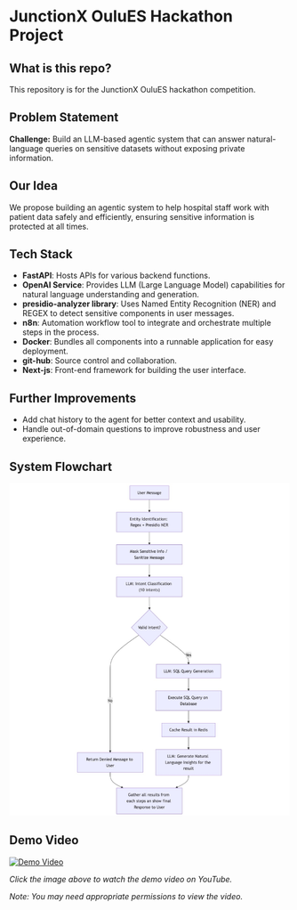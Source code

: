 # JunctionX OuluES Hackathon Project

## What is this repo?

This repository is for the JunctionX OuluES hackathon competition.

## Problem Statement

**Challenge:** Build an LLM-based agentic system that can answer natural-language queries on sensitive datasets without exposing private information.

## Our Idea

We propose building an agentic system to help hospital staff work with patient data safely and efficiently, ensuring sensitive information is protected at all times.

## Tech Stack

- **FastAPI**: Hosts APIs for various backend functions.
- **OpenAI Service**: Provides LLM (Large Language Model) capabilities for natural language understanding and generation.
- **presidio-analyzer library**: Uses Named Entity Recognition (NER) and REGEX to detect sensitive components in user messages.
- **n8n**: Automation workflow tool to integrate and orchestrate multiple steps in the process.
- **Docker**: Bundles all components into a runnable application for easy deployment.
- **git-hub**: Source control and collaboration.
- **Next-js**: Front-end framework for building the user interface.

## Further Improvements

- Add chat history to the agent for better context and usability.
- Handle out-of-domain questions to improve robustness and user experience.

## System Flowchart

![System Flowchart](images/flowchart.jpeg)

## Demo Video

[![Demo Video](https://img.youtube.com/vi/A0iCFATNrj4/0.jpg)](https://www.youtube.com/watch?v=A0iCFATNrj4)

*Click the image above to watch the demo video on YouTube.*

*Note: You may need appropriate permissions to view the video.*
